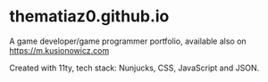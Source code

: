 # thematiaz0.github.io
A game developer/game programmer portfolio, available also on https://m.kusionowicz.com

Created with 11ty, tech stack: Nunjucks, CSS, JavaScript and JSON.
